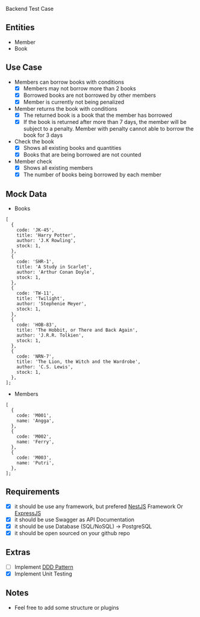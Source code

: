 Backend Test Case

## Entities

- Member
- Book

## Use Case

- Members can borrow books with conditions
  - [x] Members may not borrow more than 2 books
  - [x] Borrowed books are not borrowed by other members
  - [x] Member is currently not being penalized
- Member returns the book with conditions
  - [x] The returned book is a book that the member has borrowed
  - [x] If the book is returned after more than 7 days, the member will be subject to a penalty. Member with penalty cannot able to borrow the book for 3 days
- Check the book
  - [x] Shows all existing books and quantities
  - [x] Books that are being borrowed are not counted
- Member check
  - [x] Shows all existing members
  - [x] The number of books being borrowed by each member

## Mock Data

- Books

```tsx
[
  {
    code: 'JK-45',
    title: 'Harry Potter',
    author: 'J.K Rowling',
    stock: 1,
  },
  {
    code: 'SHR-1',
    title: 'A Study in Scarlet',
    author: 'Arthur Conan Doyle',
    stock: 1,
  },
  {
    code: 'TW-11',
    title: 'Twilight',
    author: 'Stephenie Meyer',
    stock: 1,
  },
  {
    code: 'HOB-83',
    title: 'The Hobbit, or There and Back Again',
    author: 'J.R.R. Tolkien',
    stock: 1,
  },
  {
    code: 'NRN-7',
    title: 'The Lion, the Witch and the Wardrobe',
    author: 'C.S. Lewis',
    stock: 1,
  },
];
```

- Members

```tsx
[
  {
    code: 'M001',
    name: 'Angga',
  },
  {
    code: 'M002',
    name: 'Ferry',
  },
  {
    code: 'M003',
    name: 'Putri',
  },
];
```

## Requirements

- [x] it should be use any framework, but prefered [NestJS](https://nestjs.com/) Framework Or [ExpressJS](https://expressjs.com/)
- [x] it should be use Swagger as API Documentation
- [x] it should be use Database (SQL/NoSQL) -> PostgreSQL
- [x] it should be open sourced on your github repo

## Extras

- [ ] Implement [DDD Pattern](<[https://khalilstemmler.com/articles/categories/domain-driven-design/](https://khalilstemmler.com/articles/categories/domain-driven-design/)>)
- [x] Implement Unit Testing

## Notes

- Feel free to add some structure or plugins
